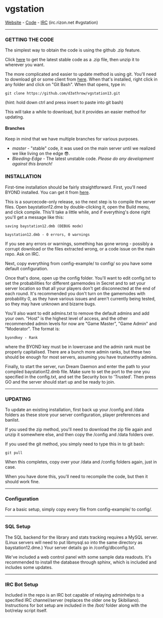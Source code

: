 # vgstation

[Website](http://ss13.pomf.se) - [Code](http://github.com/d3athrow/vgstation13/) - [IRC](irc://irc.rizon.net/vgstation) (irc.rizon.net #vgstation)

---
 
### GETTING THE CODE
The simplest way to obtain the code is using the github .zip feature.

Click [here](https://github.com/d3athrow/vgstation13/archive/master.zip) to get the latest stable code as a .zip file, then unzip it to wherever you want.

The more complicated and easier to update method is using git.  You'll need to download git or some client from [here](http://git-scm.com/).  When that's installed, right click in any folder and click on "Git Bash".  When that opens, type in:

    git clone https://github.com/d3athrow/vgstation13.git

(hint: hold down ctrl and press insert to paste into git bash)

This will take a while to download, but it provides an easier method for updating.

#### Branches

Keep in mind that we have multiple branches for various purposes.

* *master* - "stable" code, it was used on the main server until we realized we like living on the edge  :sunglasses:.
* *Bleeding-Edge* - The latest unstable code.  _Please do any development against this branch!_

### INSTALLATION

First-time installation should be fairly straightforward.  First, you'll need BYOND installed.  You can get it from [here](http://www.byond.com/).

This is a sourcecode-only release, so the next step is to compile the server files.  Open baystation12.dme by double-clicking it, open the Build menu, and click compile.  This'll take a little while, and if everything's done right you'll get a message like this:

    saving baystation12.dmb (DEBUG mode)
    
    baystation12.dmb - 0 errors, 0 warnings

If you see any errors or warnings, something has gone wrong - possibly a corrupt download or the files extracted wrong, or a code issue on the main repo.  Ask on IRC.

Next, copy everything from config-example/ to config/ so you have some default configuration.

Once that's done, open up the config folder.  You'll want to edit config.txt to set the probabilities for different gamemodes in Secret and to set your server location so that all your players don't get disconnected at the end of each round.  It's recommended you don't turn on the gamemodes with probability 0, as they have various issues and aren't currently being tested, so they may have unknown and bizarre bugs.

You'll also want to edit admins.txt to remove the default admins and add your own.  "Host" is the highest level of access, and the other recommended admin levels for now are "Game Master", "Game Admin" and "Moderator".  The format is:

    byondkey - Rank

where the BYOND key must be in lowercase and the admin rank must be properly capitalised.  There are a bunch more admin ranks, but these two should be enough for most servers, assuming you have trustworthy admins.

Finally, to start the server, run Dream Daemon and enter the path to your compiled baystation12.dmb file.  Make sure to set the port to the one you  specified in the config.txt, and set the Security box to 'Trusted'.  Then press GO and the server should start up and be ready to join.

---

### UPDATING

To update an existing installation, first back up your /config and /data folders
as these store your server configuration, player preferences and banlist.

If you used the zip method, you'll need to download the zip file again and unzip it somewhere else, and then copy the /config and /data folders over.

If you used the git method, you simply need to type this in to git bash:

    git pull

When this completes, copy over your /data and /config folders again, just in case.

When you have done this, you'll need to recompile the code, but then it should work fine.

---

### Configuration

For a basic setup, simply copy every file from config-example/ to config/.

---

### SQL Setup

The SQL backend for the library and stats tracking requires a MySQL server.  (Linux servers will need to put libmysql.so into the same directory as baystation12.dme.)  Your server details go in /config/dbconfig.txt.

We've included a web control panel with some sample data readouts.  It's recommended to install the database through sphinx, which is included and includes some updates.

---

### IRC Bot Setup

Included in the repo is an IRC bot capable of relaying adminhelps to a specified IRC channel/server (replaces the older one by Skibiliano).  Instructions for bot setup are included in the /bot/ folder along with the bot/relay script itself.
 
